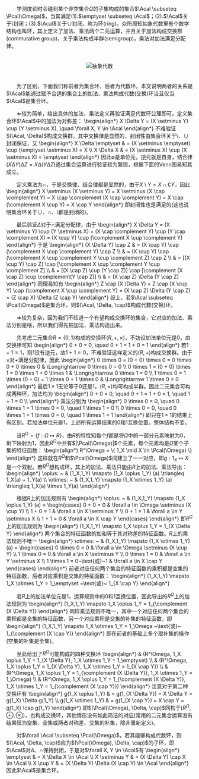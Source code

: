 　　学测度论时会碰到某个非空集合$\Omega$的子集构成的集合$\Acal \subseteq \Pcal(\Omega)$，当其满足(1).$\emptyset \subseteq \Acal$；(2).$\Acal$关于$\setminus$封闭；(3).$\Acal$关于$\cup$封闭，称为<span class="violet">环</span>(ring)。众所周知抽象代数里有个数学结构也叫<span class="violet">环</span>，其上定义了加法、乘法两个二元运算，并且关于加法构成<span class="violet">交换群</span>(commutative group)，关于乘法构成<span class="violet">半群</span>(semigroup)，乘法对加法满足<span class="violet">分配律</span>。
<div style="text-align: center">
    <img alt="抽象代数" src="https://raw.githubusercontent.com/Avanti1980/notes-on-math/master/img/abstract-algebra.svg" style="margin: 20px auto;"/>
</div>

　　为了区别，下面我们称前者为集合环，后者为代数环。本文说明两者的关系是<span class="violet">$\Acal$能通过赋予合适的集合上的加法、乘法构成代数(交换)环当且仅当$\Acal$是集合环</span>。

　　$\Leftarrow$较为简单，给出具体的加法、乘法定义再验证满足代数环公理即可。定义集合环$\Acal$中的加法为<span class="violet">对称差</span>：
\begin{align\*}
    X \Delta Y = (X \setminus Y) \cup (Y \setminus X), \quad \forall X, Y \in \Acal
\end{align\*}
不难验证$(\Acal, \Delta)$构成<span class="violet">交换群</span>，其中<span class="violet">交换律</span>是显然的，<span class="violet">封闭性</span>由集合环关于$\setminus$、$\cup$封闭保证，又
\begin{align\*}
    X \Delta \emptyset & = (X \setminus \emptyset) \cup (\emptyset \setminus X) = X \\\\
    X \Delta X         & = (X \setminus X) \cup (X \setminus X) = \emptyset
\end{align\*}
因此$\emptyset$是<span class="violet">单位元</span>，<span class="violet">逆元</span>就是自身，<span class="violet">结合律</span>$(X \Delta Y) \Delta Z = X \Delta (Y \Delta Z)$通过集合运算进行验证较为繁琐，根据下面的Venn图易知其成立。

　　定义乘法为$\cap$，于是<span class="violet">交换律</span>、<span class="violet">结合律</span>都是显然的，由于$X \setminus Y = X \cap \complement Y$，因此
\begin{align\*}
    X \setminus (X \setminus Y) = X \setminus (X \cap \complement Y) = X \cap \complement (X \cap \complement Y) = X \cap (\complement X \cup Y) = X \cap Y
\end{align\*}
即<span class="violet">封闭性</span>也是满足的(这也说明集合环关于$\cup$、$\cap$、$\setminus$都是封闭的)。

　　最后验证$\Delta$对于$\cap$满足<span class="violet">分配律</span>，由于
\begin{align\*}
    X \Delta Y = (X \setminus Y) \cup (Y \setminus X) = (X \cap \complement Y) \cup (Y \cap \complement X) = (X \cup Y) \cap (\complement X \cup \complement Y)
\end{align\*}
于是
\begin{align\*}
    (X \Delta Y) \cap Z & = (X \cup Y) \cap (\complement X \cup \complement Y) \cap Z                             \\\\
                        & = (X \cup Y) \cap (\complement X \cup \complement Y \cup \complement Z) \cap Z          \\\\
                        & = [(X \cup Y) \cap Z] \cap [\complement X \cup \complement Y \cup \complement Z]        \\\\
                        & = [(X \cap Z) \cup (Y \cap Z)] \cap [\complement (X \cap Z) \cup \complement(Y \cap Z)] \\\\
                        & = (X \cap Z) \Delta (Y \cap Z)
\end{align\*}
同理易知有
\begin{align\*}
    Z \cap (X \Delta Y) = Z \cap (X \cup Y) \cap (\complement X \cup \complement Y) = (X \cap Z) \Delta (Y \cap Z) = (Z \cap X) \Delta (Z \cap Y)
\end{align\*}
综上，若$\Acal \subseteq \Pcal(\Omega)$是集合环，则$(\Acal, \Delta, \cap)$构成代数(交换)环。

　　$\Rightarrow$较为复杂，因为我们不知道一个有望构成交换环的集合，它对应的加法、乘法分别是啥，所以我们得先把加法、乘法构造出来。

　　先考虑二元集合$R = \{0, 1\}$构成的交换环$(R, +, \times)$，不妨设加法单位元是$0$，由交换律可知
\begin{align\*}
    0 + 0 = 0, \quad 0 + 1 = 1 + 0 = 1
\end{align\*}
若$1 + 1 = 1$，则$1$没有逆元，故$1 + 1 = 0$，不难验证这样定义的$(R, +)$构成交换群。由于$\times$对$+$满足分配律，因此
\begin{align\*}
    0 \times 0 = (0 + 0) \times 0 = 0 \times 0 + 0 \times 0 & \Longrightarrow 0 \times 0 = 0 \\\\
    0 \times 1 = (0 + 0) \times 1 = 0 \times 1 + 0 \times 1 & \Longrightarrow 0 \times 1 = 0 \\\\
    1 \times 0 = 1 \times (0 + 0) = 1 \times 0 + 1 \times 0 & \Longrightarrow 1 \times 0 = 0
\end{align\*}
最后$1 \times 1$无论等于$0$还是$1$，$(R, \times)$均可构成半群。因此二元集合可构成两种环，加法均为
\begin{align\*}
    0 + 0 = 0, \quad 0 + 1 = 1 + 0 = 1, \quad 1 + 1 = 0 \\\\
\end{align\*}
乘法分别为
\begin{align\*}
    0 \times 0 = 0, \quad 0 \times 1 = 1 \times 0 = 0, \quad 1 \times 1 = 0 \\\\
    0 \times 0 = 0, \quad 0 \times 1 = 1 \times 0 = 0, \quad 1 \times 1 = 1
\end{align\*}
即只在$1 \times 1$的结果上有区别。若加法单位元是$1$，上述所有运算结果的$0$和$1$互换位置，整体结构不变。

　　设$R^\Omega = \{ f: \Omega \mapsto R \}$，由$R$的特性知每个$f$都是将$\Omega$中的一部分元素映射为$0$，剩下映射为$1$，因此$R^\Omega$中共有$|\Pcal(\Omega)|$个元素，每个元素均是$\Omega$某个子集的特征函数：
\begin{align\*}
    R^\Omega = \\{ 1\_X \mid X \in \Pcal(\Omega) \\}
\end{align\*}
这样就在$R^\Omega$和$\Pcal(\Omega)$间建立了一一对应，即$g: 1_X \mapsto X$是一个双射。若$R^\Omega$想构成环，其上的加法、乘法只能由$R$上的加法、乘法导出：
\begin{align\*}
    \oplus: ~  & (1\_X,1\_Y) \mapsto (1\_X \oplus 1\_Y) (a) \triangleq 1\_X(a) + 1\_Y(a)       \\\\
    \otimes: ~ & (1\_X,1\_Y) \mapsto (1\_X \otimes 1\_Y) (a) \triangleq 1\_X(a) \times 1\_Y(a)
\end{align\*}

　　根据$R$上的加法规则有
\begin{align\*}
    \oplus: ~ & (1\_X,1\_Y) \mapsto (1\_X \oplus 1\_Y) (a) = \begin{cases}
        0 + 0 = 0 & \forall a \in \Omega \setminus (X \cup Y) \\\\
        1 + 0 = 1 & \forall a \in X \setminus Y               \\\\
        0 + 1 = 1 & \forall a \in Y \setminus X               \\\\
        1 + 1 = 0 & \forall a \in X \cap Y
    \end{cases}
\end{align\*}
即$R^\Omega$上的加法规则为
\begin{align\*}
    (1\_X,1\_Y) \mapsto 1\_X \oplus 1\_Y = 1\_{X \Delta Y}
\end{align\*}
<span class="violet">两个集合的特征函数的加和等于其对称差的特征函数</span>。$R$上的乘法规则不唯一
\begin{align\*}
    \otimes: ~ & (1\_X,1\_Y) \mapsto (1\_X \otimes 1\_Y) (a) = \begin{cases}
        0 \times 0 = 0             & \forall a \in \Omega \setminus (X \cup Y) \\\\
        1 \times 0 = 0             & \forall a \in X \setminus Y               \\\\
        0 \times 1 = 0             & \forall a \in Y \setminus X               \\\\
        1 \times 1 = 0~\text{或}~1 & \forall a \in X \cap Y
    \end{cases}
\end{align\*}
前者对应任何两个集合的特征函数的乘积都是空集的特征函数，后者对应乘积是交集的特征函数：
\begin{align\*}
    (1\_X,1\_Y) \mapsto 1\_X \otimes 1\_Y = 1\_\emptyset ~\text{或}~ 1\_{X \cap Y}
\end{align\*}

　　若$R$上的加法单位元是$1$，运算规则中的$0$和$1$互换位置，因此导出的$R^\Omega$上的加法规则为
\begin{align\*}
    (1\_X,1\_Y) \mapsto 1\_X \oplus 1\_Y = 1\_{\complement (X \Delta Y)}
\end{align\*}
同样乘法规则不唯一，其中一个对应任何两个集合的乘积都是全集的特征函数，另一个对应乘积是交集的补集的特征函数，即
\begin{align\*}
    (1\_X,1\_Y) \mapsto 1\_X \otimes 1\_Y = 1\_\Omega ~\text{或}~ 1\_{\complement (X \cap Y)}
\end{align\*}
即在前者的基础上多个取补集的操作(空集的补集是全集)。

　　至此给出了$R^\Omega$可能构成的四种交换环
\begin{align\*}
     & (R^\Omega, 1\_X \oplus 1\_Y = 1\_{X \Delta Y}, 1\_X \otimes 1\_Y = 1\_\emptyset)                              \\\\
     & (R^\Omega, 1\_X \oplus 1\_Y = 1\_{X \Delta Y}, 1\_X \otimes 1\_Y = 1\_{X \cap Y})                             \\\\
     & (R^\Omega, 1\_X \oplus 1\_Y = 1\_{\complement (X \Delta Y)}, 1\_X \otimes 1\_Y = 1\_\Omega)                   \\\\
     & (R^\Omega, 1\_X \oplus 1\_Y = 1\_{\complement (X \Delta Y)}, 1\_X \otimes 1\_Y = 1\_{\complement (X \cap Y)})
\end{align\*}
注意对于第二种交换环有
\begin{align\*}
    g(1\_X \oplus 1\_Y)  & = g(1\_{X \Delta Y}) = X \Delta Y = g(1\_X) \Delta g(1\_Y) \\\\
    g(1\_X \otimes 1\_Y) & = g(1\_{X \cap Y}) = X \cap Y = g(1\_X) \cap g(1\_Y)
\end{align\*}
即$(\Pcal(\Omega), \Delta, \cap)$同构于$(R^\Omega, \oplus, \otimes)$，也构成交换环，其他情形没有如此简洁的对应(常用的二元集合运算没有结果恒为空集、全集或两者对称差、交集的补集，除非重新定义)。

　　对$\forall \Acal \subseteq \Pcal(\Omega)$，若其能够构成代数环，则$(\Acal, \Delta, \cap)$应为$(\Pcal(\Omega), \Delta, \cap)$的子环，即$\Acal$对$\Delta$、$\cap$保持封闭，于是对$\forall X, Y \in \Acal$有
\begin{align\*}
    \emptyset     & = X \Delta X \in \Acal                     \\\\
    X \setminus Y & = (X \Delta Y) \cap X \in \Acal            \\\\
    X \cup Y      & = (X \Delta Y) \Delta (X \cap Y) \in \Acal
\end{align\*}
因此$\Acal$是集合环。

